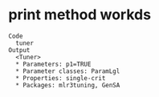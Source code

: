# print method workds

    Code
      tuner
    Output
      <Tuner>
      * Parameters: p1=TRUE
      * Parameter classes: ParamLgl
      * Properties: single-crit
      * Packages: mlr3tuning, GenSA

